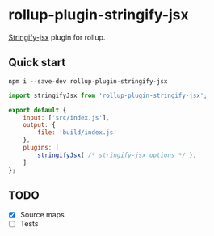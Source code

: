 # rollup-plugin-stringify-jsx
[Stringify-jsx](https://github.com/TargetTaiga/stringify-jsx) plugin for rollup.

## Quick start
```
npm i --save-dev rollup-plugin-stringify-jsx
```
```js
import stringifyJsx from 'rollup-plugin-stringify-jsx';

export default {
    input: ['src/index.js'],
    output: {
        file: 'build/index.js'
    },
    plugins: [
        stringifyJsx( /* stringify-jsx options */ ),
    ]
};
```

## TODO
- [x] Source maps
- [ ] Tests
